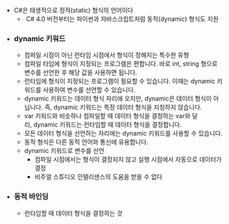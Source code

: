 - C#은 태생적으로 정적(static) 형식의 언어이다
	-  C# 4.0 버전부터는 파이썬과 자바스크립트처럼 동적(dynamic) 형식도 지원
- ### dynamic 키워드
	- 컴파일 시점이 아닌 런타임 시점에서 형식이 정해지는 특수한 유형
	- 컴파일 타임에 형식이 지정되는 프로그램은 편합니다. 바로 int, string 형으로 변수를 선언한 후 해당 값을 사용하면 됩니다.
	- 런타임에 형식이 지정되는 프로그램이 필요할 수 있습니다. 이때는 dynamic 키워드를 사용하여 변수를 선언할 수 있습니다.
	- dynamic 키워드는 데이터 형식 자리에 오지만, dynamic은 데이터 형식이 아닙니다. 즉, dynamic 키워드는 특정 데이터 형식을 지칭하지 않습니다.
	- var 키워드와 비슷하나 컴파일할 때 데이터 형식을 결정하는 var와 달리, dynamic 키워드는 런타임할 때 데이터 형식을 결정합니다.
	- 모든 데이터 형식을 선언하는 자리에는 dynamic 키워드를 사용할 수 있습니다.
	- 동적 형식은 다른 동적 언어와 통신에 유용합니다.
	- dynamic 키워드로 변수를 선언
		- 컴파일 시점에서는 형식이 결정되지 않고 실행 시점에서 자동으로 데이터가 결정
		- 비주얼 스튜디오 인텔리센스의 도움을 받을 수 없다
- ### 동적 바인딩
	- 런타임할 때 데이터 형식을 결정하는 것